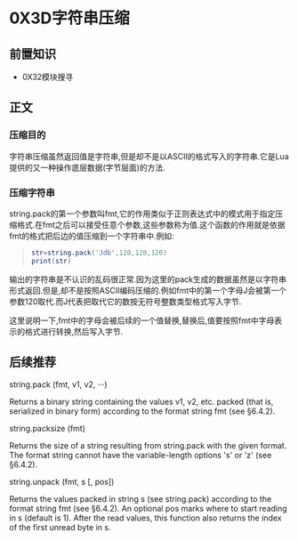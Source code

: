 # 0X3D字符串压缩

## 前置知识

* 0X32模块搜寻

## 正文

### 压缩目的

字符串压缩虽然返回值是字符串,但是却不是以ASCII的格式写入的字符串.它是Lua提供的又一种操作底层数据(字节层面)的方法.

### 压缩字符串

string.pack的第一个参数叫fmt,它的作用类似于正则表达式中的模式用于指定压缩格式.在fmt之后可以接受任意个参数,这些参数称为值.这个函数的作用就是依据fmt的格式把后边的值压缩到一个字符串中.例如:

>```lua
>str=string.pack('Jdb',120,120,120)
>print(str)
>```

输出的字符串是不认识的乱码很正常.因为这里的pack生成的数据虽然是以字符串形式返回.但是,却不是按照ASCII编码压缩的.例如fmt中的第一个字母J会被第一个参数120取代.而J代表把取代它的数按无符号整数类型格式写入字节.

这里说明一下,fmt中的字母会被后续的一个值替换,替换后,值要按照fmt中字母表示的格式进行转换,然后写入字节.


## 后续推荐


string.pack (fmt, v1, v2, ···)

Returns a binary string containing the values v1, v2, etc. packed (that is, serialized in binary form) according to the format string fmt (see §6.4.2).

string.packsize (fmt)

Returns the size of a string resulting from string.pack with the given format. The format string cannot have the variable-length options 's' or 'z' (see §6.4.2).

string.unpack (fmt, s [, pos])

Returns the values packed in string s (see string.pack) according to the format string fmt (see §6.4.2). An optional pos marks where to start reading in s (default is 1). After the read values, this function also returns the index of the first unread byte in s.

